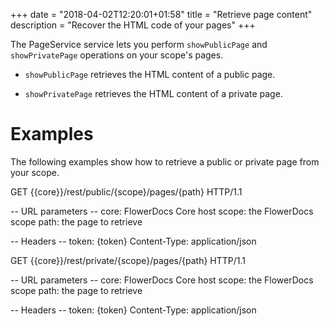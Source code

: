 +++
date = "2018-04-02T12:20:01+01:58"
title = "Retrieve page content"
description = "Recover the HTML code of your pages"
+++

The PageService service lets you perform `showPublicPage` and `showPrivatePage` operations on your scope's pages.

* `showPublicPage` retrieves the HTML content of a public page.

* `showPrivatePage` retrieves the HTML content of a private page.

# Examples

The following examples show how to retrieve a public or private page from your scope.


GET {{core}}/rest/public/{scope}/pages/{path} HTTP/1.1

-- URL parameters --
core: FlowerDocs Core host
scope: the FlowerDocs scope
path: the page to retrieve

-- Headers --
token: {token}
Content-Type: application/json

GET {{core}}/rest/private/{scope}/pages/{path} HTTP/1.1

-- URL parameters --
core: FlowerDocs Core host
scope: the FlowerDocs scope
path: the page to retrieve

-- Headers --
token: {token}
Content-Type: application/json
